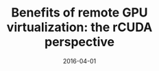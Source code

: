 ---
title: "Benefits of remote GPU virtualization: the rCUDA perspective"
collection: publications
permalink: /publication/2016-04-01-Benefits-of-remote-GPU-virtualization-the-rCUDA-perspective
type: "poster"
date: 2016-04-01
venue: '<em>GPU Technology Conference (GTC)</em>'
citation: ' F. Silla,  C. Reaño,  J. Prades, and  <strong>S. Iserte</strong>, &quot;Benefits of remote GPU virtualization: the rCUDA perspective.&quot; <em>GPU Technology Conference (GTC)</em>, Apr. 2016.'
---